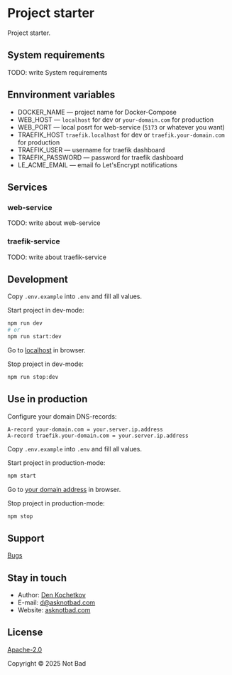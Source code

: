 # Project starter

Project starter.

## System requirements

TODO: write System requirements

## Ennvironment variables

- DOCKER_NAME — project name for Docker-Compose
- WEB_HOST — <code>localhost</code> for dev or <code>your-domain.com</code> for production
- WEB_PORT — local posrt for web-service (<code>5173</code> or whatever you want)
- TRAEFIK_HOST <code>traefik.localhost</code> for dev or <code>traefik.your-domain.com</code> for production
- TRAEFIK_USER — username for traefik dashboard
- TRAEFIK_PASSWORD — password for traefik dashboard
- LE_ACME_EMAIL — email fo Let'sEncrypt notifications


## Services

### web-service

TODO: write about web-service

### traefik-service

TODO: write about traefik-service

## Development

Copy <code>.env.example</code> into <code>.env</code> and fill all values.

Start project in dev-mode:

```bash
npm run dev
# or
npm run start:dev
```

Go to [localhost](http://localhost) in browser.

Stop project in dev-mode:

```bash
npm run stop:dev
```

## Use in production

Configure your domain DNS-records:

```
A-record your-domain.com = your.server.ip.address
A-record traefik.your-domain.com = your.server.ip.address
```

Copy <code>.env.example</code> into <code>.env</code> and fill all values.

Start project in production-mode:

```bash
npm start
```

Go to [your domain address](http://ypur-domain.com) in browser.

Stop project in production-mode:

```bash
npm stop
```


## Support

[Bugs](https://github.com/asknotbad/project-starter/issues)

## Stay in touch

- Author: [Den Kochetkov](https://github.com/dkochetkov)
- E-mail: <d@asknotbad.com>
- Website: [asknotbad.com](https://asknotbad.com/)

## License

[Apache-2.0](LICENSE)

Copyright &copy; 2025 Not Bad
